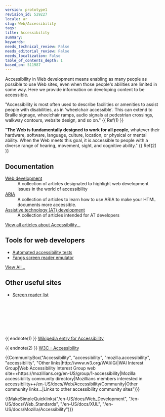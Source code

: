 ```yaml
---
version: prototype1
revision_id: 529227
locale: ar
slug: Web/Accessibility
tags: 
title: Accessibility
summary: 
keywords: 
needs_technical_review: False
needs_editorial_review: False
needs_localization: False
table_of_contents_depth: 1
based_on: 511987
---
```

<p><span class="seoSummary">Accessibility in Web development means enabling as many people as possible to use Web sites, even when those people's abilities are limited in some way. Here we provide information on developing content to be accessible.</span></p>
<p>"Accessibility is most often used to describe facilities or amenities to assist people with disabilities, as in 'wheelchair accessible'. This can extend to Braille signage, wheelchair ramps, audio signals at pedestrian crossings, walkway contours, website design, and so on." {{ Ref(1) }}</p>
<p>"<strong>The Web is fundamentally designed to work for all people</strong>, whatever their hardware, software, language, culture, location, or physical or mental ability. When the Web meets this goal, it is accessible to people with a diverse range of hearing, movement, sight, and cognitive ability." {{ Ref(2) }}</p>
<div class="cleared topicpage-table">
 <div class="section">
  <h2 class="Documentation" id="Documentation" name="Documentation">Documentation</h2>
  <dl>
   <dt>
    <a href="/en-US/docs/Accessibility/Web_Development" title="Accessibility Web Development">Web development</a></dt>
   <dd>
    A collection of articles designated to highlight web development issues in the world of accessibility</dd>
   <dt>
    <a href="/en-US/docs/Accessibility/ARIA" title="/en-US/docs/Accessibility/ARIA">ARIA</a></dt>
   <dd>
    A collection of articles to learn how to use ARIA to make your HTML documents more accessible.</dd>
   <dt>
    <a href="/en-US/docs/Accessibility/AT_Development" title="AT Development">Assistive technology (AT) development</a></dt>
   <dd>
    A collection of articles intended for AT developers</dd>
  </dl>
  <p><span class="alllinks"><a href="/en-US/docs/tag/Accessibility" title="/en-US/docs/tag/Accessibility">View all articles about Accessibility...</a></span></p>
 </div>
 <div class="section">
  <h2 class="Tools" id="Tools" name="Tools">Tools for web developers</h2>
  <ul>
   <li><a class="external" href="http://www-archive.mozilla.org/quality/embed/plans/accessibility/nsIAccessibleTestPlan.html" title="http://www-archive.mozilla.org/quality/embed/plans/accessibility/nsIAccessibleTestPlan.html">Automated accessibility tests</a></li>
   <li><a class="external" href="http://www.standards-schmandards.com/index.php?show/fangs">Fangs screen reader emulator</a></li>
  </ul>
  <p><span class="alllinks"><a href="/en-US/docs/tag/Accessibility:Tools" title="en-US/docs/tag/Accessibility:Tools">View All...</a></span></p>
  <h2 class="Tools" id="Tools" name="Tools">Other useful sites</h2>
  <ul>
   <li><a class="external" href="https://support.mozilla.org/kb/accessibility-features-firefox-make-firefox-and-we">Screen reader list</a></li>
  </ul>
  <p> </p>
 </div>
 <br>
 <p><br>
   </p>
</div>
<p>{{ endnote(1) }} <a class="external" href="http://en.wikipedia.org/wiki/Accessibility">Wikipedia entry for Accessibility</a></p>
<p>{{ endnote(2) }} <a href="http://www.w3.org/standards/webdesign/accessibility" title="http://www.w3.org/standards/webdesign/accessibility">W3C - Accessibility</a></p>
<p>{{CommunityBox("Accessibility", "accessibility", "mozilla.accessibility", "accessibility", "Other links|http://www.w3.org/WAI/IG/|WAI Interest Group|Web Accessibility Interest Group web site++https://mozillians.org/en-US/group/1-accessibility|Mozilla accessibility community directory|Mozillians members interested in accessibility++/en-US/docs/Web/Accessibility/Community|Other community links...|Links to other accessibility community sites")}}</p>
<p>{{MakeSimpleQuicklinks("/en-US/docs/Web_Development", "/en-US/docs/Web_Standards", "/en-US/docs/XUL", "/en-US/docs/Mozilla/Accessibility")}}</p>

